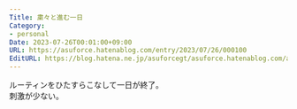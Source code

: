 ```yaml
---
Title: 粛々と進む一日
Category:
- personal
Date: 2023-07-26T00:01:00+09:00
URL: https://asuforce.hatenablog.com/entry/2023/07/26/000100
EditURL: https://blog.hatena.ne.jp/asuforcegt/asuforce.hatenablog.com/atom/entry/820878482953287817
---
```


ルーティンをひたすらこなして一日が終了。  
刺激が少ない。  
